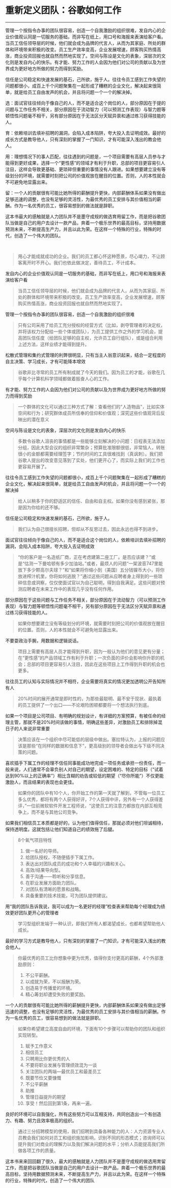 # 重新定义团队：谷歌如何工作
---

管理一个按指令办事的团队很容易，创造一个自我激励的组织很难，发自内心的企业价值观认同是一切服务的基础，而非写在纸上，用口号和海报来表演给客户看。当员工信任领导层的时候，他们就会成为品牌的代言人，从而为其家庭、所处的群体和环境带来积极的改变。员工生产效率变高，企业发展增速，顾客购买热情高涨，商业投资回报也就自然而然地实现了。空间与陈设是文化的表象，深层次的文化则是发自内心的快乐。有才能、努力工作的人会因为他们对公司的贡献以及为世界成为更好地方所做的努力而得到奖励。

信任是公司稳定和快速发展的基石，己所欲，施于人。往往令员工感到工作失望的问题都很小，成百上千个问题聚集在一起形成了糟糕的企业文化，解决起来很简单，就是给员工自由发声的机会，并且将问题一个一个的解决掉。

选：面试官往往倾向于像自己的人，而不是适合这个岗位的人，部分原因在于提的问题与工作任务不相关，部分原因在于流动智力（可以预测工作表现）与智力题等顿悟性问题毫不相干，另有部分原因在于无法区分天赋异禀和通过练习获得技能的人。

育：依赖培训去填补招聘的漏洞，会陷入成本陷阱，夸大投入去证明成效。最好的成长方式是教导他人，只有深刻的掌握了一门知识，才有可能深入浅出的教会他人。

用：理想情况下的事人匹配，往往遇到的问题是，一个项目需要有高层人员参与才能得到更好成果，选择一个“更性感”的领域才有利于升职，总部的项目更容易引人注目，这样会导致更基础、更琐碎但重要的事情没有人跟进。如果想要建立没有等级划分的环境，就需要时刻把公司的价值观放在醒目的位置。否则，人的本性就会不可避免地显露出来。

留：一个人的贡献很有可能比她所得的薪酬提升更快，内部薪酬体系如果没有做出足够迅速的调整，也没有足够的灵活性，为最优秀的员工安排与其价值相当的薪酬。作为一名优秀的员工，很容易想到的做法就是辞职。

这本书最大的感触就是人力团队并不是墨守成规的做选育用留工作，而是把谷歌团队当做是自己的用户去设计一款产品，奔着一个极乐世界的最高目标，坚持用数据预测未来，不断提高生产力，并且以此为荣。在这样一个特殊的行业，特殊的时代，创造了一个伟大的团队。

‍

> 用心才能成就成功的企业。我们的员工都心怀这种愿景，尽心竭力，不让顾客离开时不开心。我们也依此做决定，善待员工，不计成本。

发自内心的企业价值观认同是一切服务的基础，而非写在纸上，用口号和海报来表演给客户看

> 当员工信任领导层的时候，他们就会成为品牌的代言人，从而为其家庭、所处的群体和环境带来积极的改变。员工生产效率变高，企业发展增速，顾客购买热情高涨，商业投资回报也就自然而然地实现了。

管理一个按指令办事的团队很容易，创造一个自我激励的组织很难

> 只有公司采用了给员工充分授权的经营方式（比如，剥夺管理者的决定权，并将该权力分配给一些个体或团队），为员工提供工作之外的学习机会，提高团队信任度（给团队足够的自主权，允许员工自行组队），或是组合利用上述方法，这样业绩才能得到提升。

松散式管理和集约式管理的利弊很明显，只有当主人翁意识起来，结合一定程度的自主决策、学习成长，才有可能降本增效

> 谷歌非比寻常的员工所有制成就了今天的我们。因为员工的才能，谷歌在几乎每个计算机科学领域都做着振奋人心的工作。

有才能、努力工作的人会因为他们对公司的贡献以及为世界成为更好地方所做的努力而得到奖励

> 一个群体的文化可以通过三种方式了解：查看他们的“人造物品”，比如实体空间和行为；研究群体成员所信奉的信仰和价值观；深究这些价值观背后反映出的潜在意义

空间与陈设是文化的表象，深层次的文化则是发自内心的快乐

> 多数令谷歌人沮丧的事情都是一些能够立刻解决的小问题：日程表无法添加分组，因此大型会议的组织非常繁杂；预算批准限额很低，非常恼人，转账很小的金额都需要经理签字；节约时间的工具很难找到（真讽刺）。我们把谷歌人提出的改变意见落到了实处，他们更开心了，而实际上我们的工作也更容易开展了。

往往令员工感到工作失望的问题都很小，成百上千个问题聚集在一起形成了糟糕的企业文化，解决起来很简单，就是给员工自由发声的机会，并且将问题一个一个的解决掉

> 给人以稍多于你的舒适区的信任、自由和自主权。如果你没有感到紧张，那是因为你给的还不够。

信任是公司稳定和快速发展的基石，己所欲，施于人。

> 我们认为自己很擅长招聘，但却从不反思过去，因此永远也得不到进步。

面试官往往倾向于像自己的人，而不是适合这个岗位的人，依赖培训去填补招聘的漏洞，会陷入成本陷阱，夸大投入去证明成效

> “你的客户是一名造纸厂商，正在考虑建第二座工厂。是否应该建？”或是“估测一下曼哈顿有多少加油站。”或者，最烦人的问题“一架波音747里能放下多少颗高尔夫球？”和“如果将你缩小到（美国）五分钱镍币大小，将你放进榨汁机里，你将如何逃脱？”通过这些问题从应聘者身上得到的一些琐碎信息或洞察，仅仅使面试官以为自己聪明，得到自我满足。这些问题对预测应聘者在未来工作中的表现几乎没有任何作用。

部分原因在于这些问题与工作任务不相关，部分原因在于流动智力（可以预测工作表现）与智力题等顿悟性问题毫不相干，另有部分原因在于无法区分天赋异禀和通过练习获得技能的人。

> 如果你想要建立没有等级划分的环境，就需要时刻把公司的价值观放在醒目的位置。否则，人的本性就会不可避免地显露出来。

不要耍政治手腕，用数据和逻辑说话。

> 项目上需要有高层人员才能得到升职，因为一般认为他们的意见更有分量；在“更性感”的产品领域工作有利于升职；一次负面的评价会影响你升职的机会；总部的项目更容易引人注目，因此在这些项目上工作得到升职的机会也更多。

往往员工的认知与实际情况并不相符，企业需要将真实的情况更加透明公开告知所有人

> 20%时间的展开通常是即时性的，为那些最聪明、最不安于现状、最执着的员工提供了一个出口——不论艰险困顿都要将一个想法执行到底。

如果一个项目是公司项目、有明确的规划设计，有详细的方案预算，有被任命的经理主管，那就不是20%时间该做的事情，明确这些差异，对激励员工和排除掉混日子的人来说非常重要

> 决策应该在一个组织中尽可能低的层级中做出。塞拉特认为，上报的问题应该是那些“在同样的数据和信息下”，更高级别的领导者会做出与下级不同决策的问题。

喜欢插手下属工作的经理不信任同事能成功地完成一项任务或承担一份责任，而一般来说，人们通常不会辜负别人对自己的期望，设定困难的、特定的目标（“试着达到90%以上的正确率”）相比含糊的劝告或较低的期望（“尽你所能”）不仅更能激励人，而且结果的表现也会更佳。

> 如果你的团队中有10个人，你开始工作的第一天就了解到，不管每一位员工多么优秀，都将有两个人获得好评，7个人获得中评，另外有一个人获得差评，”一位前微软软件开发工程师说，“这使员工的注意力都放在内部互相竞争上，而不是与其他公司竞争。

如果我们相信员工本质都是好的，认为他们值得信任，那就必须对他们坦诚相待，保持透明度。这就包括让他们知道自己的绩效拖了后腿。

> 8个氧气项目特性
>
> 1. 做一名好的导师。
> 2. 给团队授权，不随便插手下属工作。
> 3. 表达出对团队成员的成功和个人幸福的兴趣和关心。
> 4. 高效/结果导向型。
> 5. 善于沟通——聆听和分享信息。
> 6. 在职业发展方面助力团队。
> 7. 对团队有清晰的愿景和战略。
> 8. 具备重要的技术技能，可为团队提供建议。

用“我的团队告诉我说，我可以成为一名更好的经理”检查表来帮助每个经理成为绩效更好团队更开心的管理者

> 学习型组织发端于一种认识，即我们所有人都渴望成长，也都希望帮助他人成长。

最好的学习方式是教导他人，只有深刻的掌握了一门知识，才有可能深入浅出的教会他人。

> 你最优秀的员工比你想象中更为优秀，值得你支付更高的薪酬，4个外部激励原则：
>
> 1. 不公平薪酬。
> 2. 以成就为荣，不以报酬为荣。
> 3. 创造易于传播爱的环境。
> 4. 精心筹划却遭受失败的要奖励。

一个人的贡献很有可能比她所得的薪酬提升更快，内部薪酬体系如果没有做出足够迅速的调整，也没有足够的灵活性，为最优秀的员工安排与其价值相当的薪酬。作为一名优秀的员工，很容易想到的做法就是辞职。

> 如果你希望建立高度自由的环境，下面有10个步骤可以帮助你的团队和组织实现转型。
>
> 1. 赋予工作意义
> 2. 相信员工
> 3. 只聘用比你更优秀的人
> 4. 不要将职业发展与管理绩效混为一谈
> 5. 关注团队的两端—最优员工和最差员工
> 6. 既要节俭又要慷慨
> 7. 不公平薪酬
> 8. 助推
> 9. 管理日益提升的期望
> 10. 享受！然后回到第1条，再来一遍。

良好的环境可以自我强化，所有这些努力可以互相支持，共同创造出一个有创造力、有趣、努力且效率极高的组织。

> 通过三分招聘模型的使用，我们招聘到具备各种能力的人：人力资源专业人员教会我们如何对员工和组织施加影响，识别不同的形态模式；咨询师可以提升我们对商业的理解力以及我们解决问题的水平；分析人员能提高我们所做各项工作的质量。

这本书来来回回翻了很久，最大的感触就是人力团队并不是墨守成规的做选用育留工作，而是把谷歌团队当做是自己的用户去设计一款产品，奔着一个极乐世界的最高目标，坚持用数据预测未来，不断提高生产力，并且以此为荣。在这样一个特殊的行业，特殊的时代，创造了一个伟大的团队

‍

